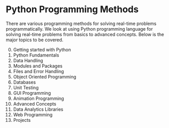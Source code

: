 # Python Programming Methods

There are various programming methods for solving real-time problems programmatically. We look at using Python programming language for solving real-time problems from basics to advanced concepts. Below is the major topics to be covered.

0. Getting started with Python
1. Python Fundamentals
2. Data Handling
3. Modules and Packages
4. Files and Error Handling
5. Object Oriented Programming
6. Databases
7. Unit Testing
8. GUI Programming
9. Animation Programming
10. Advanced Concepts
11. Data Analytics Libraries
12. Web Programming
13. Projects
